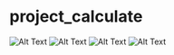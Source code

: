 # project_calculate

![Alt Text](https://github.com/29rpl4aulfeb/project_calculate/blob/master/ss%20volume%20balok/WhatsApp%20Image%202022-02-22%20at%2007.14.48.jpeg)
![Alt Text](https://github.com/29rpl4aulfeb/project_calculate/blob/master/ss%20volume%20balok/WhatsApp%20Image%202022-02-22%20at%2007.14.48%20(1).jpeg)
![Alt Text](https://github.com/29rpl4aulfeb/project_calculate/blob/master/ss%20volume%20balok/WhatsApp%20Image%202022-02-22%20at%2007.14.48%20(2).jpeg)
![Alt Text](https://github.com/29rpl4aulfeb/project_calculate/blob/master/ss%20volume%20balok/WhatsApp%20Image%202022-02-22%20at%2007.14.48%20(3).jpeg)
